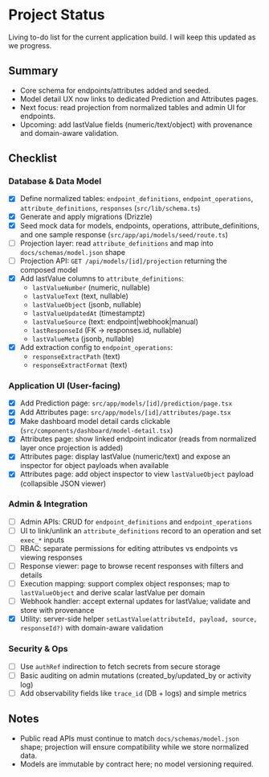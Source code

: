 # Project Status

Living to-do list for the current application build. I will keep this updated as we progress.

## Summary
- Core schema for endpoints/attributes added and seeded.
- Model detail UX now links to dedicated Prediction and Attributes pages.
- Next focus: read projection from normalized tables and admin UI for endpoints.
- Upcoming: add lastValue fields (numeric/text/object) with provenance and domain-aware validation.

## Checklist

### Database & Data Model
- [x] Define normalized tables: `endpoint_definitions`, `endpoint_operations`, `attribute_definitions`, `responses` (`src/lib/schema.ts`)
- [x] Generate and apply migrations (Drizzle)
- [x] Seed mock data for models, endpoints, operations, attribute_definitions, and one sample response (`src/app/api/models/seed/route.ts`)
- [ ] Projection layer: read `attribute_definitions` and map into `docs/schemas/model.json` shape
- [ ] Projection API: `GET /api/models/[id]/projection` returning the composed model
- [x] Add lastValue columns to `attribute_definitions`:
  - `lastValueNumber` (numeric, nullable)
  - `lastValueText` (text, nullable)
  - `lastValueObject` (jsonb, nullable)
  - `lastValueUpdatedAt` (timestamptz)
  - `lastValueSource` (text: endpoint|webhook|manual)
  - `lastResponseId` (FK → responses.id, nullable)
  - `lastValueMeta` (jsonb, nullable)
- [x] Add extraction config to `endpoint_operations`:
  - `responseExtractPath` (text)
  - `responseExtractFormat` (text)

### Application UI (User-facing)
- [x] Add Prediction page: `src/app/models/[id]/prediction/page.tsx`
- [x] Add Attributes page: `src/app/models/[id]/attributes/page.tsx`
- [x] Make dashboard model detail cards clickable (`src/components/dashboard/model-detail.tsx`)
- [x] Attributes page: show linked endpoint indicator (reads from normalized layer once projection is added)
- [x] Attributes page: display lastValue (numeric/text) and expose an inspector for object payloads when available
- [x] Attributes page: add object inspector to view `lastValueObject` payload (collapsible JSON viewer)

### Admin & Integration
- [ ] Admin APIs: CRUD for `endpoint_definitions` and `endpoint_operations`
- [ ] UI to link/unlink an `attribute_definitions` record to an operation and set `exec_*` inputs
- [ ] RBAC: separate permissions for editing attributes vs endpoints vs viewing responses
- [ ] Response viewer: page to browse recent responses with filters and details
- [ ] Execution mapping: support complex object responses; map to `lastValueObject` and derive scalar lastValue per domain
- [ ] Webhook handler: accept external updates for lastValue; validate and store with provenance
- [x] Utility: server-side helper `setLastValue(attributeId, payload, source, responseId?)` with domain-aware validation

### Security & Ops
- [ ] Use `authRef` indirection to fetch secrets from secure storage
- [ ] Basic auditing on admin mutations (created_by/updated_by or activity log)
- [ ] Add observability fields like `trace_id` (DB + logs) and simple metrics

## Notes
- Public read APIs must continue to match `docs/schemas/model.json` shape; projection will ensure compatibility while we store normalized data.
- Models are immutable by contract here; no model versioning required.
